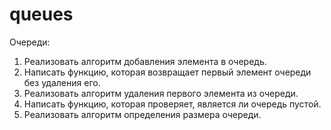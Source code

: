 # queues

Очереди:
1. Реализовать алгоритм добавления элемента в очередь.
2. Написать функцию, которая возвращает первый элемент очереди без удаления его.
3. Реализовать алгоритм удаления первого элемента из очереди.
4. Написать функцию, которая проверяет, является ли очередь пустой.
5. Реализовать алгоритм определения размера очереди.
